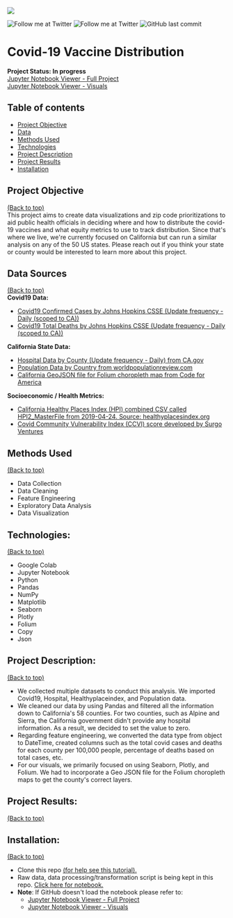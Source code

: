 <img src="https://news.blr.com/app/uploads/sites/2/2020/12/COVID19-vaccine.jpg">

<!-- Add buttons here -->
![Follow me at Twitter](https://img.shields.io/twitter/follow/NMashinchi?style=social)
![Follow me at Twitter](https://img.shields.io/twitter/follow/leggomymego?style=social)
![GitHub last commit](https://img.shields.io/github/last-commit/megano/vaccine)

# Covid-19 Vaccine Distribution
**Project Status: In progress**
<br>
<a href="https://nbviewer.jupyter.org/github/megano/vaccine/blob/main/prioritization_analysis.ipynb" target="_blank">Jupyter Notebook Viewer - Full Project</a>
<br>
<a href="https://nbviewer.jupyter.org/github/megano/vaccine/blob/main/prioritization_analysis_visuals.ipynb" target="_blank">Jupyter Notebook Viewer - Visuals</a>

## Table of contents
- [Project Objective](#summary)
- [Data](#data)
- [Methods Used](#methods-used)
- [Technologies](#technologies)
- [Project Description](#project-description)
- [Project Results](#project-results)
- [Installation](#installation)

## Project Objective
[(Back to top)](#table-of-contents)
<br>
This project aims to create data visualizations and zip code prioritizations to aid public health officials in deciding where and how to distribute the covid-19 vaccines and what equity metrics to use to track distribution. Since that's where we live, we're currently focused on California but can run a similar analysis on any of the 50 US states. Please reach out if you think your state or county would be interested to learn more about this project.

## Data Sources 
[(Back to top)](#table-of-contents)
<br>
**Covid19 Data:**
+ <a href="https://github.com/CSSEGISandData/COVID-19/blob/master/csse_covid_19_data/csse_covid_19_time_series/time_series_covid19_confirmed_US.csv" target="_blank">Covid19 Confirmed Cases by Johns Hopkins CSSE (Update frequency - Daily (scoped to CA))</a>
+ <a href="https://github.com/CSSEGISandData/COVID-19/blob/master/csse_covid_19_data/csse_covid_19_time_series/time_series_covid19_deaths_US.csv" target="_blank">Covid19 Total Deaths by Johns Hopkins CSSE (Update frequency - Daily (scoped to CA))</a>

**California State Data:**
+ <a href="https://data.ca.gov/dataset/529ac907-6ba1-4cb7-9aae-8966fc96aeef" target="_blank">Hospital Data by County (Update frequency - Daily) from CA.gov</a>
+ <a href="https://worldpopulationreview.com/us-counties/states/ca" target="_blank">Population Data by Country from worldpopulationreview.com</a>
+ <a href="https://github.com/codeforamerica/click_that_hood/blob/master/public/data/california-counties.geojson" target="_blank">California GeoJSON file for Folium choropleth map from Code for America</a>

**Socioeconomic / Health Metrics:**
+ <a href="https://healthyplacesindex.org/data-reports/" target="_blank">California Healthy Places Index (HPI) combined CSV called HPI2_MasterFile from 2019-04-24. Source: healthyplacesindex.org</a>
+ <a href="https://www.google.com/url?q=https://covid-static-assets.s3.amazonaws.com/US-CCVI/ccvi-US.xlsx&sa=D&source=editors&ust=1613440006571000&usg=AOvVaw2nplFz4KgkS4-GgiP6J3_3" target="_blank">Covid Community Vulnerability Index (CCVI) score developed by Surgo Ventures</a>

## Methods Used
[(Back to top)](#table-of-contents)
<br>
+ Data Collection 
+ Data Cleaning
+ Feature Engineering
+ Exploratory Data Analysis
+ Data Visualization

## Technologies:
[(Back to top)](#table-of-contents)
<br>
+ Google Colab
+ Jupyter Notebook
+ Python
+ Pandas
+ NumPy
+ Matplotlib
+ Seaborn 
+ Plotly
+ Folium
+ Copy
+ Json

## Project Description:
[(Back to top)](#table-of-contents)
<br>
+ We collected multiple datasets to conduct this analysis. We imported Covid19, Hospital, Healthyplaceindex, and Population data. 
+ We cleaned our data by using Pandas and filtered all the information down to California's 58 counties. For two counties, such as Alpine and Sierra, the California government didn't provide any hospital information. As a result, we decided to set the value to zero. 
+ Regarding feature engineering, we converted the data type from object to  DateTime, created columns such as the total covid cases and deaths for each county per 100,000 people, percentage of deaths based on total cases, etc.
+ For our visuals, we primarily focused on using Seaborn, Plotly, and Folium. We had to incorporate a Geo JSON file for the Folium choropleth maps to get the county's correct layers. 

## Project Results:
[(Back to top)](#table-of-contents)
<br>

## Installation:
[(Back to top)](#table-of-contents)
<br>
+ Clone this repo <a href="https://docs.github.com/en/free-pro-team@latest/github/creating-cloning-and-archiving-repositories/cloning-a-repository" target="_blank">(for help see this tutorial).</a>
+ Raw data, data processing/transformation script is being kept in this repo. <a href="https://github.com/megano/vaccine/blob/main/prioritization_analysis.ipynb" target="_blank">Click here for notebook.</a>
+ **Note**: If GitHub doesn't load the notebook please refer to:
     + <a href="https://nbviewer.jupyter.org/github/megano/vaccine/blob/main/prioritization_analysis.ipynb" target="_blank">Jupyter Notebook Viewer - Full 
  Project</a>
     + <a href="https://nbviewer.jupyter.org/github/megano/vaccine/blob/main/prioritization_analysis_visuals.ipynb" target="_blank">Jupyter Notebook Viewer - Visuals</a>



